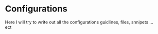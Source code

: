 # Configurations

Here I will try to write out all the configurations guidlines, files, snnipets ... ect

